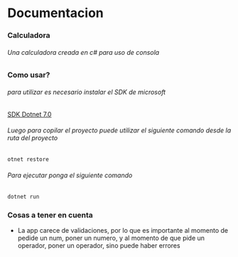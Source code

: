 # Documentacion

### Calculadora
###### Una calculadora creada en c# para uso de consola

### Como usar?
###### para utilizar es necesario instalar el SDK de microsoft

[SDK Dotnet 7.0](http://https://dotnet.microsoft.com/es-es/download/dotnet/7.0 "SDK Dotnet 7.0")

###### Luego para copilar el proyecto puede utilizar el siguiente comando desde la ruta del proyecto

```csharp
otnet restore
```

###### Para ejecutar ponga el siguiente comando

```csharp
dotnet run
```

### Cosas a tener en cuenta
- La app carece de validaciones, por lo que es importante al momento de pedide un num, poner un numero, y al momento de que pide un operador, poner un operador, sino puede haber errores
